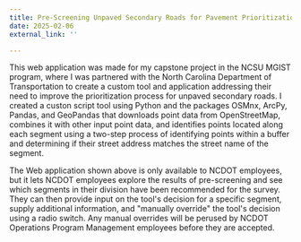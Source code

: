 ```yaml
---
title: Pre-Screening Unpaved Secondary Roads for Pavement Prioritization
date: 2025-02-06
external_link: ''

---
```


This web application was made for my capstone project in the NCSU MGIST program, where I was partnered with the North Carolina Department of Transportation to create a custom tool and application addressing their need to improve the prioritization process for unpaved secondary roads. I created a custon script tool using Python and the packages OSMnx, ArcPy, Pandas, and GeoPandas that downloads point data from OpenStreetMap, combines it with other input point data, and identifies points located along each segment using a two-step process of identifying points within a buffer and determining if their street address matches the street name of the segment.

The Web application shown above is only available to NCDOT employees, but it lets NCDOT employees explore the results of pre-screening and see which segments in their division have been recommended for the survey. They can then provide input on the tool's decision for a specific segment, supply additional information, and "manually override" the tool's decision using a radio switch. Any manual overrides will be perused by NCDOT Operations Program Management employees before they are accepted.

<!--more-->
